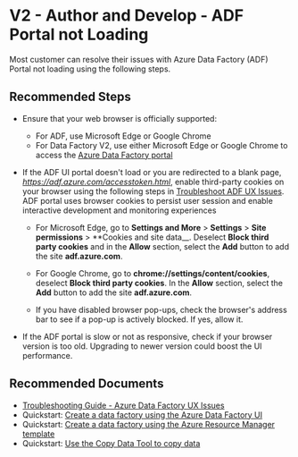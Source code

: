 <properties
  pagetitle="V2 - Author and Develop - ADF Portal not Loading"
  service=""
  resource=""
  ms.author="chez,haoc,fangl"
  selfhelptype="Generic"
  supporttopicids="32629437"
  resourcetags=""
  productpesids="15613"
  cloudenvironments="public,fairfax,usnat,ussec"
  articleid="2aae3671-bww5-0099-erd7-3623ebc13d45"
  ownershipid="AzureData_DataFactory" />
# V2 - Author and Develop - ADF Portal not Loading

Most customer can resolve their issues with Azure Data Factory (ADF) Portal not loading using the following steps.

## **Recommended Steps**

* Ensure that your web browser is officially supported:
  * For ADF, use Microsoft Edge or Google Chrome
  * For Data Factory V2, use either Microsoft Edge or Google Chrome to access the [Azure Data Factory portal](https://ms-adf.azure.com/datafactories)

* If the ADF UI portal doesn't load or you are redirected to a blank page, _https://adf.azure.com/accesstoken.html_, enable third-party cookies on your browser using the following steps in [Troubleshoot ADF UX Issues](https://docs.microsoft.com/azure/data-factory/data-factory-ux-troubleshoot-guide). ADF portal uses browser cookies to persist user session and enable interactive development and monitoring experiences

  * For Microsoft Edge,  go to **Settings and More** > **Settings** > **Site permissions** > **Cookies and site data__. Deselect **Block third party cookies** and in the **Allow** section, select the **Add** button to add the site **adf.azure.com**.
  
  * For Google Chrome, go to **chrome://settings/content/cookies**, deselect **Block third party cookies**. In the **Allow** section, select the **Add** button to add the site **adf.azure.com**.
  
  * If you have disabled browser pop-ups, check the browser's address bar to see if a pop-up is actively blocked. If yes, allow it. 

* If the ADF portal is slow or not as responsive, check if your browser version is too old. Upgrading to newer version could boost the UI performance. 

## **Recommended Documents**

* [Troubleshooting Guide - Azure Data Factory UX Issues](https://docs.microsoft.com/azure/data-factory/data-factory-ux-troubleshoot-guide)
* Quickstart: [Create a data factory using the Azure Data Factory UI](https://docs.microsoft.com/azure/data-factory/quickstart-create-data-factory-portal)
* Quickstart: [Create a data factory using the Azure Resource Manager template](https://docs.microsoft.com/azure/data-factory/quickstart-create-data-factory-resource-manager-template)
* Quickstart: [Use the Copy Data Tool to copy data](https://docs.microsoft.com/azure/data-factory/quickstart-create-data-factory-copy-data-tool)
